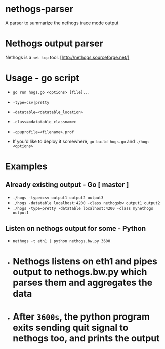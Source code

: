 # nethogs-parser

A parser to summarize the nethogs trace mode output

# Nethogs output parser

Nethogs is a `net top` tool. [http://nethogs.sourceforge.net/]

# Usage - go script

+ `go run hogs.go <options> [file]...`
+ `-type=csv|pretty`
+ `-datatable=<datatable_location>`
+ `-class=<datatable_classname>`
+ `-cpuprofile=<filename>.prof`

+ If you'd like to deploy it somewhere, `go build hogs.go` and `./hogs <options>`

# Examples

## Already existing output - Go [ master ]

+ `./hogs -type=csv output1 output2 output3`
+ `./hogs -datatable localhost:4200 -class nethogsbw output1 output2`
+ `./hogs -type=pretty -datatable localhost:4200 -class mynethogs output1`

## Listen on nethogs output for some <timeout>  - Python

+ `nethogs -t eth1 | python nethogs.bw.py 3600`
+ # Nethogs listens on eth1 and pipes output to nethogs.bw.py which parses them and aggregates the data
+ # After `3600s`, the python program exits sending quit signal to nethogs too, and prints the output
